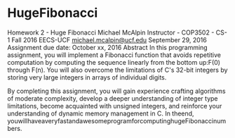 # HugeFibonacci

Homework 2 - Huge Fibonacci
Michael McAlpin Instructor - COP3502 - CS-1 Fall 2016 EECS-UCF michael.mcalpin@ucf.edu
September 29, 2016
Assignment due date: October xx, 2016
Abstract In this programming assignment, you will implement a Fibonacci function that avoids repetitive computation by computing the sequence linearly from the bottom up:F(0) through F(n). You will also overcome the limitations of C's 32-bit integers by storing very large integers in arrays of individual digits.

By completing this assignment, you will gain experience crafting algorithms of moderate complexity, develop a deeper understanding of integer type limitations, become acquainted with unsigned integers, and reinforce your understanding of dynamic memory management in C. In theend, youwillhaveaveryfastandawesomeprogramforcomputinghugeFibonaccinumbers.
